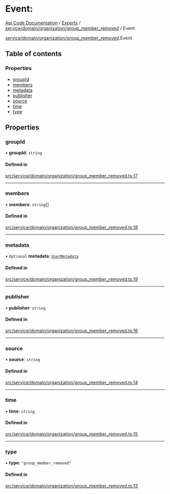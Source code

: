 # Event: 
 
[Api Code Documentation](../README.md) / [Exports](../modules.md) / [service/domain/organization/group\_member\_removed](../modules/service_domain_organization_group_member_removed.md) / Event

[service/domain/organization/group\_member\_removed](../modules/service_domain_organization_group_member_removed.md).Event

## Table of contents

### Properties

- [groupId](service_domain_organization_group_member_removed.Event.md#groupid)
- [members](service_domain_organization_group_member_removed.Event.md#members)
- [metadata](service_domain_organization_group_member_removed.Event.md#metadata)
- [publisher](service_domain_organization_group_member_removed.Event.md#publisher)
- [source](service_domain_organization_group_member_removed.Event.md#source)
- [time](service_domain_organization_group_member_removed.Event.md#time)
- [type](service_domain_organization_group_member_removed.Event.md#type)

## Properties

### groupId

• **groupId**: `string`

#### Defined in

[src/service/domain/organization/group_member_removed.ts:17](https://github.com/openkfw/TruBudget/blob/965031f/api/src/service/domain/organization/group_member_removed.ts#L17)

___

### members

• **members**: `string`[]

#### Defined in

[src/service/domain/organization/group_member_removed.ts:18](https://github.com/openkfw/TruBudget/blob/965031f/api/src/service/domain/organization/group_member_removed.ts#L18)

___

### metadata

• `Optional` **metadata**: [`UserMetadata`](../modules/service_domain_metadata.md#usermetadata)

#### Defined in

[src/service/domain/organization/group_member_removed.ts:19](https://github.com/openkfw/TruBudget/blob/965031f/api/src/service/domain/organization/group_member_removed.ts#L19)

___

### publisher

• **publisher**: `string`

#### Defined in

[src/service/domain/organization/group_member_removed.ts:16](https://github.com/openkfw/TruBudget/blob/965031f/api/src/service/domain/organization/group_member_removed.ts#L16)

___

### source

• **source**: `string`

#### Defined in

[src/service/domain/organization/group_member_removed.ts:14](https://github.com/openkfw/TruBudget/blob/965031f/api/src/service/domain/organization/group_member_removed.ts#L14)

___

### time

• **time**: `string`

#### Defined in

[src/service/domain/organization/group_member_removed.ts:15](https://github.com/openkfw/TruBudget/blob/965031f/api/src/service/domain/organization/group_member_removed.ts#L15)

___

### type

• **type**: ``"group_member_removed"``

#### Defined in

[src/service/domain/organization/group_member_removed.ts:13](https://github.com/openkfw/TruBudget/blob/965031f/api/src/service/domain/organization/group_member_removed.ts#L13)
